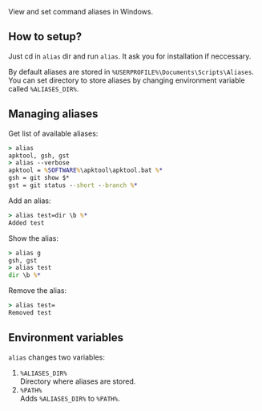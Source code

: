 View and set command aliases in Windows.

## How to setup?
Just cd in `alias` dir and run `alias`. It ask you for installation if neccessary.

By default aliases are stored in `%USERPROFILE%\Documents\Scripts\Aliases`. You can set directory to store aliases by changing environment variable called `%ALIASES_DIR%`.

## Managing aliases
Get list of available aliases:
```cmd
> alias
apktool, gsh, gst
> alias --verbose
apktool = %SOFTWARE%\apktool\apktool.bat %*
gsh = git show $*
gst = git status --short --branch %*
```
Add an alias:
```cmd
> alias test=dir \b %*
Added test
```
Show the alias:
```cmd
> alias g
gsh, gst
> alias test
dir \b %*
```
Remove the alias:
```cmd
> alias test=
Removed test
```

## Environment variables
`alias` changes two variables:  
1. `%ALIASES_DIR%`  
Directory where aliases are stored.  
2. `%PATH%`  
Adds `%ALIASES_DIR%` to `%PATH%`.
